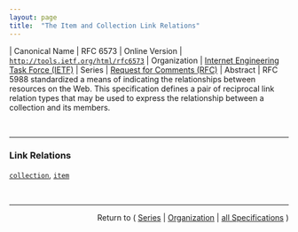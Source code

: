 ```yaml
---
layout: page
title:  "The Item and Collection Link Relations"
---
```


| Canonical Name | RFC 6573
| Online Version | [`http://tools.ietf.org/html/rfc6573`](http://tools.ietf.org/html/rfc6573)
| Organization | [Internet Engineering Task Force (IETF)](..)
| Series | [Request for Comments (RFC)](.)
| Abstract | RFC 5988 standardized a means of indicating the relationships between resources on the Web. This specification defines a pair of reciprocal link relation types that may be used to express the relationship between a collection and its members.

<br/>
<hr/>

### Link Relations

[`collection`](/concepts/link-relation/collection "RFC 5988 standardized a means of indicating the relationships between resources on the Web. This specification defines a pair of reciprocal link relation types that may be used to express the relationship between a collection and its members."), [`item`](/concepts/link-relation/item "RFC 5988 standardized a means of indicating the relationships between resources on the Web. This specification defines a pair of reciprocal link relation types that may be used to express the relationship between a collection and its members.")



<br/>
<hr/>

<p style="text-align: right">Return to ( <a href="./">Series</a> | <a href="../">Organization</a> | <a href="../../">all Specifications</a> )</p>